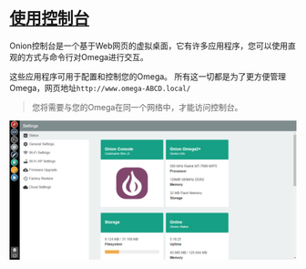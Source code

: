 # [使用控制台](#使用控制台)

Onion控制台是一个基于Web网页的虚拟桌面，它有许多应用程序，您可以使用直观的方式与命令行对Omega进行交互。

这些应用程序可用于配置和控制您的Omega。 所有这一切都是为了更方便管理Omega，网页地址`http://www.omega-ABCD.local/`
> 您将需要与您的Omega在同一个网络中，才能访问控制台。

![](../img/console-home-page.png)

